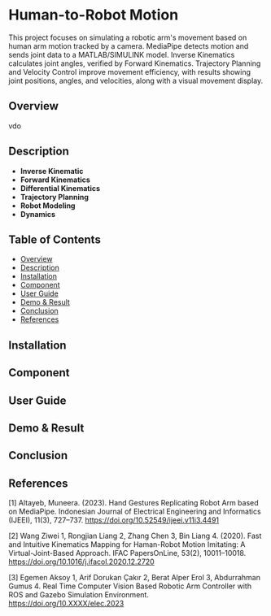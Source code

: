 # Human-to-Robot Motion
This project focuses on simulating a robotic arm's movement based on human arm motion tracked by a camera. MediaPipe detects motion and sends joint data to a MATLAB/SIMULINK model. Inverse Kinematics calculates joint angles, verified by Forward Kinematics. Trajectory Planning and Velocity Control improve movement efficiency, with results showing joint positions, angles, and velocities, along with a visual movement display.
## Overview
vdo
## Description
- **Inverse Kinematic**
- **Forward Kinematics**
- **Differential Kinematics**
- **Trajectory Planning**
- **Robot Modeling**
- **Dynamics**
## Table of Contents

- [Overview](#overview)
- [Description](#description)
- [Installation](#installation)
- [Component](#component)
- [User Guide](#userguide)
- [Demo & Result](#demo&result)
- [Conclusion](#conclusion)
- [References](#references)

## Installation

##  Component

## User Guide

## Demo & Result

## Conclusion

## References
[1] Altayeb, Muneera. (2023). Hand Gestures Replicating Robot Arm based on MediaPipe. Indonesian Journal of Electrical Engineering and Informatics (IJEEI), 11(3), 727–737. https://doi.org/10.52549/ijeei.v11i3.4491

[2] Wang Ziwei  1, Rongjian Liang  2, Zhang Chen  3, Bin Liang  4. (2020). Fast and Intuitive Kinematics Mapping for Haman-Robot Motion Imitating: A Virtual-Joint-Based Approach. IFAC PapersOnLine, 53(2), 10011–10018. https://doi.org/10.1016/j.ifacol.2020.12.2720

[3] Egemen Aksoy  1, Arif Dorukan Çakır  2, Berat Alper Erol  3, Abdurrahman Gumus  4. Real Time Computer Vision Based Robotic Arm Controller with ROS and Gazebo Simulation Environment. https://doi.org/10.XXXX/elec.2023
